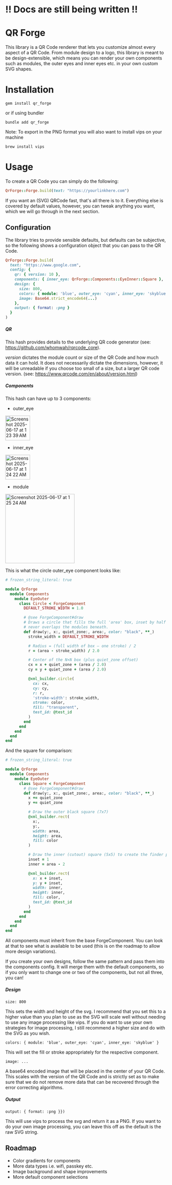 # !! Docs are still being written !! #

# QR Forge

This library is a QR Code renderer that lets you customize almost every aspect of a QR Code. From module design to a logo, this library is meant to be design-extensible, which means you can render your own components such as modules, the outer eyes and inner eyes etc. in your own custom SVG shapes.

# Installation

```shell 
gem install qr_forge
```

or if using bundler

```shell
bundle add qr_forge
```

Note: To export in the PNG format you will also want to install vips on your machine

```shell
brew install vips
```

# Usage

To create a QR Code you can simply do the following:

```ruby
QrForge::Forge.build(text: "https://yourlinkhere.com")
```

If you want an (SVG) QRCode fast, that's all there is to it. Everything else is covered by default values, however, you can tweak anything you want, which we will go through in the next section.

## Configuration

The library tries to provide sensible defaults, but defaults can be subjective, so the following shows a configuration object that you can pass to the QR Code.

```ruby
QrForge::Forge.build(
  text: "https://www.google.com",
  config: {
    qr: { version: 10 },
    components: { inner_eye: QrForge::Components::EyeInner::Square },
    design: {
      size: 800,
      colors: { module: 'blue', outer_eye: 'cyan', inner_eye: 'skyblue' },
      image: Base64.strict_encode64(...)
    },
    output: { format: :png }
  }
)
```

##### QR

This hash provides details to the underlying QR code generator (see: https://github.com/whomwah/rqrcode_core).

_version_ dictates the module count or size of the QR Code and how much data it can hold. It does not necessarily dictate the dimensions, however, it will be unreadable if you choose too small of a size, but a larger QR code version. (see: https://www.qrcode.com/en/about/version.html)

##### Components

This hash can have up to 3 components:
- outer_eye
<img width="77" alt="Screenshot 2025-06-17 at 1 23 39 AM" src="https://github.com/user-attachments/assets/ccef3f08-cc4b-43c7-95b4-8d6c707f5f5a" />

- inner_eye
<img width="77" alt="Screenshot 2025-06-17 at 1 24 22 AM" src="https://github.com/user-attachments/assets/c21bb175-00c2-4179-a20a-4e505ad37df1" />

- module
<img width="216" alt="Screenshot 2025-06-17 at 1 25 24 AM" src="https://github.com/user-attachments/assets/f670d5fd-e2dc-42cc-9bff-d77a51d65fa1" />

This is what the circle outer_eye component looks like:

```ruby
# frozen_string_literal: true

module QrForge
  module Components
    module EyeOuter
      class Circle < ForgeComponent
        DEFAULT_STROKE_WIDTH = 1.0

        # @see ForgeComponent#draw
        # Draws a circle that fills the full 'area' box, inset by half the stroke so it
        # never overlaps the modules beneath.
        def draw(y:, x:, quiet_zone:, area:, color: "black", **_)
          stroke_width = DEFAULT_STROKE_WIDTH

          # Radius = (full width of box – one stroke) / 2
          r = (area - stroke_width) / 2.0

          # Center of the N×N box (plus quiet_zone offset)
          cx = x + quiet_zone + (area / 2.0)
          cy = y + quiet_zone + (area / 2.0)

          @xml_builder.circle(
            cx: cx,
            cy: cy,
            r: r,
            'stroke-width': stroke_width,
            stroke: color,
            fill: "transparent",
            test_id: @test_id
          )
        end
      end
    end
  end
end
```

And the square for comparison:

```ruby
# frozen_string_literal: true

module QrForge
  module Components
    module EyeOuter
      class Square < ForgeComponent
        # @see ForgeComponent#draw
        def draw(y:, x:, quiet_zone:, area:, color: "black", **_)
          x += quiet_zone
          y += quiet_zone

          # Draw the outer black square (7x7)
          @xml_builder.rect(
            x:,
            y:,
            width: area,
            height: area,
            fill: color
          )

          # Draw the inner (cutout) square (5x5) to create the finder pattern
          inset = 1
          inner = area - 2

          @xml_builder.rect(
            x: x + inset,
            y: y + inset,
            width: inner,
            height: inner,
            fill: color,
            test_id: @test_id
          )
        end
      end
    end
  end
end
```

All components must inherit from the base ForgeComponent. You can look at that to see what is available to be used (this is on the roadmap to allow more design variations).

If you create your own designs, follow the same pattern and pass them into the components config. It will merge them with the default components, so if you only want to change one or two of the components, but not all three, you can!

##### Design

```
size: 800
```

This sets the width and height of the svg. I recommend that you set this to a higher value than you plan to use as the SVG will scale well without needing to use any image processing like vips. If you do want to use your own strategies for image processing, I still recommend a higher size and do with the SVG as you wish.

```
colors: { module: 'blue', outer_eye: 'cyan', inner_eye: 'skyblue' }
```

This will set the fill or stroke appropriately for the respective component.

``` 
image: ...
```

A base64 encoded image that will be placed in the center of your QR Code. This scales with the version of the QR Code and is strictly set as to make sure that we do not remove more data that can be recovered through the error correcting algorithms.

##### Output

```
output: { format: :png }})
```

This will use vips to process the svg and return it as a PNG. If you want to do your own image processing, you can leave this off as the default is the raw SVG string.


## Roadmap
- Color gradients for components
- More data types i.e. wifi, passkey etc.
- Image background and shape improvements
- More default component selections
